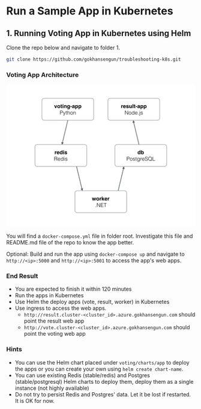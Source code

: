 # Run a Sample App in Kubernetes

## 1. Running Voting App in Kubernetes using Helm

Clone the repo below and navigate to folder 1.

```bash
git clone https://github.com/gokhansengun/troubleshooting-k8s.git
```

### Voting App Architecture

![Architecture diagram](architecture.png)

You will find a `docker-compose.yml` file in folder root. Investigate this file and README.md file of the repo to know the app better.

Optional: Build and run the app using `docker-compose up` and navigate to `http://<ip>:5000` and `http://<ip>:5001` to access the app's web apps.

### End Result

- You are expected to finish it within 120 minutes
- Run the apps in Kubernetes
- Use Helm the deploy apps (vote, result, worker) in Kubernetes
- Use ingress to access the web apps.
  - `http://result.cluster-<cluster_id>.azure.gokhansengun.com` should point the result web app
  - `http://vote.cluster-<cluster_id>.azure.gokhansengun.com` should point the voting web app

### Hints

- You can use the Helm chart placed under `voting/charts/app` to deploy the apps or you can create your own using `helm create chart-name`.
- You can use existing Redis (stable/redis) and Postgres (stable/postgresql) Helm charts to deploy them, deploy them as a single instance (not highly available)
- Do not try to persist Redis and Postgres' data. Let it be lost if restarted. It is OK for now.
